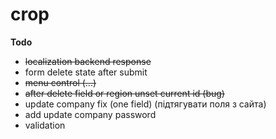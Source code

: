 # crop

**Todo**

 - ~~localization backend response~~
 - form delete state after submit
 - ~~menu control (...)~~
 - ~~after delete field or region unset current id (bug)~~
 - update company fix (one field) (підтягувати поля з сайта)
 - add update company password
 - validation
